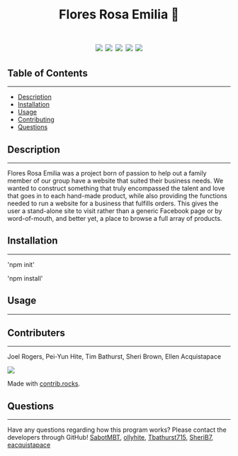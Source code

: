<h1 align="center">Flores Rosa Emilia 🌺<h1>

<p align="center">
    <img src="https://img.shields.io/badge/javascript-yellow" />
    <img src="https://img.shields.io/badge/express-orange" />
    <img src="https://img.shields.io/badge/sequelize-blue"  />
    <img src="https://img.shields.io/badge/handlebars-red"  />
    <img src="https://img.shields.io/badge/mySQL-blue"  />
</p>

## Table of Contents
---
- [Description](#description)
- [Installation](#installation)
- [Usage](#usage)
- [Contributing](#contributions)
- [Questions](#githubUsername)

## Description
---
Flores Rosa Emilia was a project born of passion to help out a family member of our group have a website that suited their business needs. We wanted to construct something that truly encompassed the talent and love that goes in to each hand-made product, while also providing the functions needed to run a website for a business that fulfills orders. This gives the user a stand-alone site to visit rather than a generic Facebook page or by word-of-mouth, and better yet, a place to browse a full array of products.

## Installation
---
'npm init'

'npm install'

## Usage
---

## Contributers
---
Joel Rogers,
Pei-Yun Hite,
Tim Bathurst,
Sheri Brown,
Ellen Acquistapace
    
  <a href="https://github.com/eacquistapace/Flores-Rosa-Emilia/graphs/contributors">
  <img src="https://contrib.rocks/image?repo=eacquistapace/Flores-Rosa-Emilia" />
</a>

Made with [contrib.rocks](https://contrib.rocks).

## Questions
---
Have any questions regarding how this program works? Please contact the developers through GitHub!
[SabotMBT](https://github.com/SabotMBT), [ollyhite](https://github.com/ollyhite), [Tbathurst715](https://github.com/Tbathurst715), [SheriB7](https://github.com/SheriB7), [eacquistapace](https://github.com/eacquistapace)
